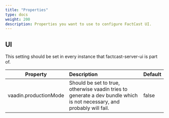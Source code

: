 ```yaml
---
title: "Properties"
type: docs
weight: 200
description: Properties you want to use to configure FactCast UI.
---
```


## UI

This setting should be set in every instance that factcast-server-ui is part of.

| Property              | Description                                                                                                            | Default |
| --------------------- | :--------------------------------------------------------------------------------------------------------------------- | :------ |
| vaadin.productionMode | Should be set to true, otherwise vaadin tries to generate a dev bundle which is not necessary, and probably will fail. | false   |
